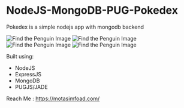 # NodeJS-MongoDB-PUG-Pokedex

Pokedex is a simple nodejs app with mongodb backend


![Find the Penguin Image](https://motasimfoad.com/webasset/nodePokedex/4.png)
![Find the Penguin Image](https://motasimfoad.com/webasset/nodePokedex/3.png)
![Find the Penguin Image](https://motasimfoad.com/webasset/nodePokedex/2.png)
![Find the Penguin Image](https://motasimfoad.com/webasset/nodePokedex/1.png)

Built using:

- NodeJS
- ExpressJS 
- MongoDB
- PUGJS/JADE

Reach Me : https://motasimfoad.com/
